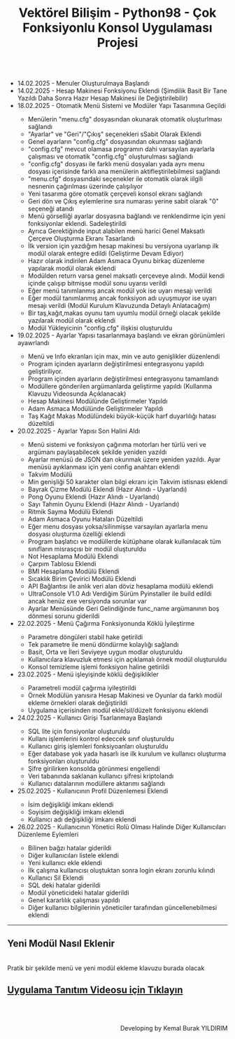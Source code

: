 <div align="center" id="title">
    <h1>Vektörel Bilişim - Python98 - Çok Fonksiyonlu Konsol Uygulaması Projesi</h1>
</div>
<br>
<br>
<div align="left" id="workflow">
    <ul>
        <li>14.02.2025 - Menuler Oluşturulmaya Başlandı</li>
        <li>14.02.2025 - Hesap Makinesi Fonksiyonu Eklendi (Şimdilik Basit Bir Tane Yazıldı Daha Sonra Hazır Hesap Makinesi ile Değiştirilebilir)</li>
        <li>18.02.2025 - Otomatik Menü Sistemi ve Modüler Yapı Tasarımına Geçildi</li>
        <ul>
            <li>Menülerin "menu.cfg" dosyasından okunarak otomatik oluşturlması sağlandı</li>
            <li>"Ayarlar" ve "Geri"/"Çıkış" seçenekleri sSabit Olarak Eklendi</li>
            <li>Genel ayarların "config.cfg" dosyasından okunması sağlandı</li>
            <li>"config.cfg" mevcut olamasa programın dahi varsayılan ayarlarla çalışması ve otomatik "config.cfg" oluşturulması sağlandı</li>
            <li>"config.cfg" dosyası ile farklı menü dosyaları yada aynı menu dosyası içerisinde farklı ana menülerin aktifleştirilebilmesi sağlandı</li>
            <li>"menu.cfg" dosyasındaki seçenekler ile otomatik olarak iilgili nesnenin çağırılması üzerinde çalışılıyor</li>
            <li>Yeni tasarıma göre otomatik çerçeveli konsol ekranı sağlandı</li>
            <li>Geri dön ve Çıkış eylemlerine sıra numarası yerine sabit olarak "0" seçeneği atandı</li>
            <li>Menü görselliği ayarlar dosyasına bağlandı ve renklendirme için yeni fonksiyonlar eklendi. Sadeleştirildi</li>
            <li>Ayrıca Gerektiğinde input alabilen menü harici Genel Maksatlı Çerçeve Oluşturma Ekranı Tasarlandı</li>
            <li>İlk version için yazdığım hesap makinesi bu versiyona uyarlanıp ilk modül olarak entegre edildi (Geliştirme Devam Ediyor)</li>
            <li>Hazır olarak indirilen Adam Asmaca Oyunu birkaç düzenleme yapılarak modül olarak eklendi</li>
            <li>Modülden return varsa genel maksatlı çerçeveye alındı. Modül kendi içinde çalışıp bitmişse modül sonu uyarısı verildi</li>
            <li>Eğer menü tanımlanmış ancak modül yok ise uyarı mesajı verildi</li>
            <li>Eğer modül tanımlanmış ancak fonksiyon adı uyuşmuyor ise uyarı mesajı verildi (Modül Kurulum Klavuzunda Detaylı Anlatacağım)</li>
            <li>Bir taş,kağıt,makas oyunu tam uyumlu modül örneği olacak şekilde yazılarak modül olarak eklendi</li>
            <li>Modül Yükleyicinin "config.cfg" ilişkisi oluşturuldu</li>
        </ul>
        <li>19.02.2025 - Ayarlar Yapısı tasarlanmaya başlandı ve ekran görünümleri ayawrlandı</li>
        <ul>
            <li>Menü ve Info ekranları için max, min ve auto genişlikler düzenlendi</li>
            <li>Program içinden ayarların değiştirilmesi entegrasyonu yapıldı geliştiriliyor.</li>
            <li>Program içinden ayarların değiştirilmesi entegrasyonu tamamlandı</li>
            <li>Modüllere gönderilen argümanlarda geliştirme yapıldı (Kullanma Klavuzu Videosunda Açıklanacak)</li>
            <li>Hesap Makinesi Modülünde Geliştirmeler Yapıldı</li>
            <li>Adam Asmaca Modülünde Geliştirmeler Yapıldı</li>
            <li>Taş Kağıt Makas Modülündeki büyük-küçük harf duyarlılığı hatası düzeltildi</li>
        </ul>
        <li>20.02.2025 - Ayarlar Yapısı Son Halini Aldı</li>
        <ul>
            <li>Menü sistemi ve fonksiyon çağırıma motorları her türlü veri ve argümanı paylaşabilecek şekilde yeniden yazıldı</li>
            <li>Ayarlar menüsü de JSON dan okunmak üzere yeniden yazıldı. Ayar menüsü ayıklanması için yeni config anahtarı eklendi</li>
            <li>Takvim Modülü</li>
            <li>Min genişliği 50 karakter olan bilgi ekranı için Takvim istisnası eklendi</li>
            <li>Bayrak Çizme Modülü Eklendi (Hazır Alındı - Uyarlandı)</li>
            <li>Pong Oyunu Eklendi (Hazır Alındı - Uyarlandı)</li>
            <li>Sayı Tahmin Oyunu Eklendi (Hazır Alındı - Uyarlandı)</li>
            <li>Ritmik Sayma Modülü Eklendi</li>
            <li>Adam Asmaca Oyunu Hataları Düzeltildi</li>
            <li>Eğer menu dosyası yoksa/silinmişse varsayılan ayarlarla menu dosyası oluşturma özelliği eklendi</li>
            <li>Program başlatıcı ve modüllerde kütüphane olarak kullanılacak tüm sınıfların misrasçısı bir modül oluşturuldu</li>
            <li>Not Hesaplama Modülü Eklendi</li>
            <li>Çarpım Tablosu Eklendi</li>
            <li>BMI Hesaplama Modülü Eklendi</li>
            <li>Sıcaklık Birim Çevirici Modülü Eklendi</li>
            <li>API Bağlantısı ile anlık veri alan döviz hesaplama modülü eklendi</li>
            <li>UltraConsole V1.0 Adı Verdiğim Sürüm Pyinstaller ile build edildi ancak henüz exe versiyonda sorunlar var</li>
            <li>Ayarlar Menüsünde Geri Gelindiğinde func_name argümanının boş dönmesi sorunu giderildi</li>
        </ul>
        <li>22.02.2025 - Menü Çağırma Fonksiyonunda Köklü İyileştirme</li>
        <ul>
            <li>Parametre döngüleri stabil hake getirildi</li>
            <li>Tek parametre ile menü döndürme kolaylığı sağlandı</li>
            <li>Basit, Orta ve İleri Seviyeye uygun modlar oluşturuldu</li>
            <li>Kullanıcılara klavuzluk etmesi için açıklamalı örnek modül oluşturuldu</li>
            <li>Konsol temizleme işlemi fonksiyon haline getirildi</li>
        </ul>
        <li>23.02.2025 - Menü işleyişinde köklü değişiklikler</li>
        <ul>
            <li>Parametreli modül çağırma iyileştirildi</li>
            <li>Örnek Modülün yanısıra Hesap Makinesi ve Oyunlar da farklı modül ekleme örnekleri olarak değiştirildi</li>
            <li>Uygulama içerisinden modül ekle/sil/düzelt fonksiyonu eklendi</li>
        </ul>
        <li>24.02.2025 - Kullanıcı Girişi Tsarlanmaya Başlandı</li>
        <ul>
            <li>SQL lite için fonsiyonlar oluşturuldu</li>
            <li>Kullanı işlemlerini kontrol edeccek sınıf oluşturuldu</li>
            <li>Kullanıcı giriş işlemleri fonksiyoanları oluşturuldu</li>
            <li>Eğer database yok yada hasarlı ise ilk kurulum ve kullanıcı oluşturma fonksiyonları oluşturuldu</li>
            <li>Şifre girilirken konsolda görünmesi engellendi</li>
            <li>Veri tabanında saklanan kullanıcı şifresi kriptolandı</li>
            <li>Kullanıcı datalarının modüllere aktarımı sağlandı</li>
        </ul>
        <li>25.02.2025 - Kullanıcının Profil Düzenlemesi Eklendi</li>
        <ul>
            <li>İsim değişikliği imkanı eklendi</li>
            <li>Soyisim değişikliği imkanı eklendi</li>
            <li>Kullanıcı adı değişikliği imkanı eklendi</li>
        </ul>
        <li>26.02.2025 - Kullanıcının Yönetici Rolü Olması Halinde Diğer Kullanıcıları Düzenleme Eylemleri</li>
        <ul>
            <li>Bilinen bağzı hatalar giderildi</li>
            <li>Diğer kullanıcıları listele eklendi</li>
            <li>Yeni kullanıcı ekle eklendi</li>
            <li>İlk çalışma kullanıcısı oluştuktan sonra login ekranı zorunlu kılındı</li>
            <li>Kullanıcı Sil Eklendi</li>
            <li>SQL deki hatalar giderildi</li>
            <li>Modül yöneticideki hatalar giderildi</li>
            <li>Genel kararlılık çalışması yapıldı</li>
            <li>Diğer kullanıcı bilgilerinin yöneticiler tarafından güncellenebilmesi eklendi</li>
        </ul>
    </ul>

<hr>
<h2>Yeni Modül Nasıl Eklenir</h2>
<br>
Pratik bir şekilde menü ve yeni modül ekleme klavuzu burada olacak
<br>
<h2><a href="http://hizmetimiz.com/files/github/ultraconsole">Uygulama Tanıtım Videosu için Tıklayın</a></h2>
</div>
<br>
<br>
<p align="right">Developing by Kemal Burak YILDIRIM</p>